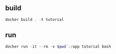 ## build

```powershell
docker build . -t tutorial
```

## run

```powershell
docker run -it --rm -v $pwd`:/app tutorial bash
```
